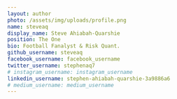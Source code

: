 ```yaml
---
layout: author
photo: /assets/img/uploads/profile.png
name: steveaq
display_name: Steve Ahiabah-Quarshie
position: The One
bio: Football Fanalyst & Risk Quant.
github_username: steveaq
facebook_username: facebook_username
twitter_username: stephenaq7
# instagram_username: instagram_username
linkedin_username: stephen-ahiabah-quarshie-3a9886a6
# medium_username: medium_username
---
```


